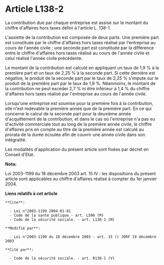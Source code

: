 # Article L138-2

La contribution due par chaque entreprise est assise sur le montant du chiffre d'affaires hors taxes défini à l'article L.
138-1.

L'assiette de la contribution est composée de deux parts. Une première part est constituée par le chiffre d'affaires hors
taxes réalisé par l'entreprise au cours de l'année civile ; une seconde part est constituée par la différence entre le
chiffre d'affaires hors taxes réalisé au cours de l'année civile et celui réalisé l'année civile précédente.

Le montant de la contribution est calculé en appliquant un taux de 1,9 % à la première part et un taux de 2,25 % à la seconde
part. Si cette dernière est négative, le produit de la seconde part par le taux de 2,25 % s'impute sur le produit de la
première part par le taux de 1,9 %. Néanmoins, le montant de la contribution ne peut excéder 2,7 % ni être inférieur à 1,4 %
du chiffre d'affaires hors taxes réalisé par l'entreprise au cours de l'année civile.

Lorsqu'une entreprise est soumise pour la première fois à la contribution, elle n'est redevable la première année que de la
première part. En ce qui concerne le calcul de la seconde part pour la deuxième année d'acquittement de la contribution, et
dans le cas où l'entreprise n'a pas eu d'activité commerciale tout au long de la première année civile, le chiffre d'affaires
pris en compte au titre de la première année est calculé au prorata de la durée écoulée afin de couvrir une année civile dans
son intégralité.

Les modalités d'application du présent article sont fixées par décret en Conseil d'Etat.

**Nota:**

Loi 2003-1199 du 18 décembre 2003 art. 15 IV : les dispositions du présent article sont applicables au chiffre d'affaires
réalisé à compter du 1er janvier 2004.

**Liens relatifs à cet article**

	**Cite**:

	  - Loi n°2003-1199 2004-01-01
	  - Code de la santé publique - art. L596 (M)
	  - Code de la sécurité sociale. - art. L138-1 (M)

	**Modifié par**:

	  - Loi n°2003-1199 du 18 décembre 2003 - art. 15 () JORF 19 décembre 2003

	**Cité par**:

	  - Code de la sécurité sociale. - art. R138-1 (V)
